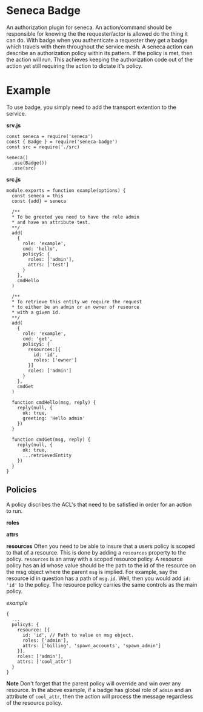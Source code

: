 # Seneca Badge

An authorization plugin for seneca. An action/command should be responsible for knowing the the requester/actor is allowed do the thing it can do. With badge when you authenticate a requester they get a badge which travels with them throughout the service mesh. A seneca action can describe an authorization policy within its pattern. If the policy is met, then the action will run. This achieves keeping the authorization code out of the action yet still requiring the action to dictate it's policy.

# Example

To use badge, you simply need to add the transport extention to the service.

**srv.js**

```
const seneca = require('seneca')
const { Badge } = require('seneca-badge')
const src = require('./src)

seneca()
  .use(Badge())
  .use(src)
```

**src.js**

```
module.exports = function example(options) {
  const seneca = this
  const {add} = seneca

  /**
  * To be greeted you need to have the role admin
  * and have an attribute test.
  **/
  add(
    {
      role: 'example',
      cmd: 'hello',
      policy$: {
        roles: ['admin'],
        attrs: ['test']
      }
    },
    cmdHello
  )

  /**
  * To retrieve this entity we require the request
  * to either be an admin or an owner of resource
  * with a given id.
  **/
  add(
    {
      role: 'example',
      cmd: 'get',
      policy$: {
        resources:[{
          id: 'id',
          roles: ['owner']
        }]
        roles: ['admin']
      }
    },
    cmdGet
  )

  function cmdHello(msg, reply) {
    reply(null, {
      ok: true,
      greeting: 'Hello admin'
    })
  }

  function cmdGet(msg, reply) {
    reply(null, {
      ok: true,
      ...retrievedEntity
    })
  }
}
```

## Policies

A policy discribes the ACL's that need to be satisfied in order for an action to run.

**roles**

**attrs**

**resources**
Often you need to be able to insure that a users policy is scoped to that of a resource. This is
done by adding a `resources` property to the policy. `resources` is an array with a scoped resource
policy. A resource policy has an id whose value should be the path to the id of the resource on the
msg object where the parent `msg` is implied. For example, say the resource id in question has a path
of `msg.id`. Well, then you would add `id: 'id'` to the policy. The resource policy carries the same
controls as the main policy.

_example_

```
{
  ...
  policy$: {
    resource: [{
      id: 'id', // Path to value on msg object.
      roles: ['admin'],
      attrs: ['billing', 'spawn_accounts', 'spawn_admin']
    }],
    roles: ['admin'],
    attrs: ['cool_attr']
  }
}
```

**Note** Don't forget that the parent policy will override and win over any resource. In the above example,
if a badge has global role of `admin` and an attribute of `cool_attr`, then the action will process the
message regardless of the resource policy.
